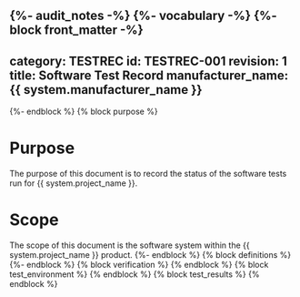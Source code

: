 {%- audit_notes -%}
{%- vocabulary -%}
{%- block front_matter -%}
---
category: TESTREC
id: TESTREC-001
revision: 1
title: Software Test Record
manufacturer_name: {{ system.manufacturer_name }}
---
{%- endblock %}
{% block purpose %}
# Purpose

The purpose of this document is to record the status of the software tests run for {{ system.project_name }}.

# Scope

The scope of this document is the software system within the {{ system.project_name }} product.
{%- endblock %}
{% block definitions %}
{%- endblock %}
{% block verification %}
{% endblock %}
{% block test_environment %}
{% endblock %}
{% block test_results %}
{% endblock %}
